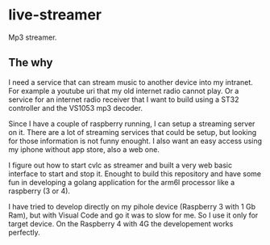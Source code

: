 # live-streamer
Mp3 streamer.

## The why
I need a service that can stream music to another device into my intranet.
For example a youtube uri that my old internet radio cannot play. Or a service for an internet radio receiver 
that I want to build using a ST32 controller and the VS1053 mp3 decoder.   

Since I have a couple of raspberry running, I can setup a streaming server on it.
There are a lot of streaming services that could be setup, but looking for those information is not funny enought.
I also want an easy access using my iphone without app store, also a web one.

I figure out how to start cvlc as streamer and built a very web basic interface
to start and stop it. Enought to build this repository and have some fun in 
developing a golang application for the arm6l processor like a raspberry (3 or 4).

I have tried to develop directly on my pihole device (Raspberry 3 with 1 Gb Ram),
but with Visual Code and go it was to slow for me. So I use it only for target device.
On the Raspberry 4 with 4G the developement works perfectly.


